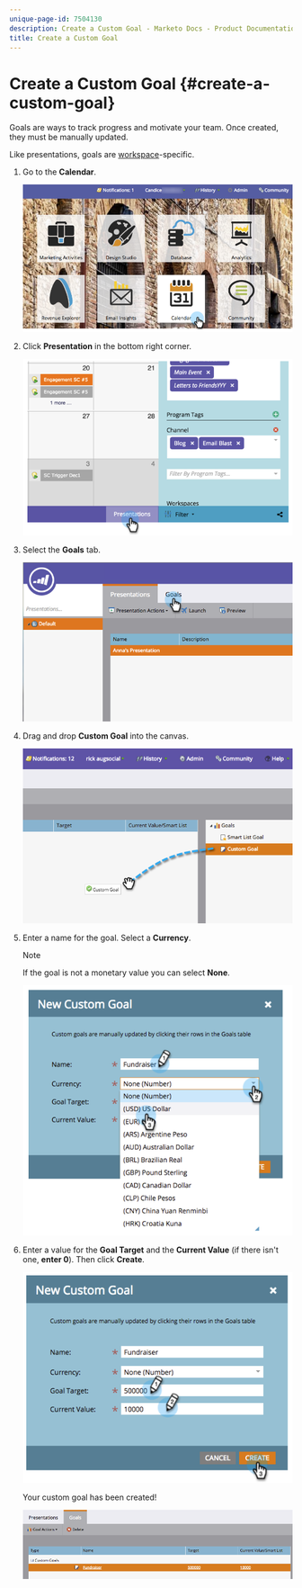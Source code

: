```yaml
---
unique-page-id: 7504130
description: Create a Custom Goal - Marketo Docs - Product Documentation
title: Create a Custom Goal
---
```


# Create a Custom Goal {#create-a-custom-goal}

Goals are ways to track progress and motivate your team. Once created, they must be manually updated.

Like presentations, goals are [workspace](/help/marketo/product-docs/administration/workspaces-and-person-partitions/understanding-workspaces-and-person-partitions.md)-specific.

1. Go to the **Calendar**.

   ![](assets/2017-05-10-15-30-47-2.png)

1. Click **Presentation** in the bottom right corner.

   ![](assets/image2015-3-24-12-3a2-3a55.png)

1. Select the **Goals** tab.

   ![](assets/image2015-3-26-12-3a24-3a49.png)

1. Drag and drop **Custom Goal** into the canvas.

   ![](assets/image2015-3-24-12-3a32-3a45.png)

1. Enter a name for the goal. Select a **Currency**.

   >[!NOTE]
   >
   >If the goal is not a monetary value you can select **None**.

   ![](assets/image2015-3-24-12-3a36-3a0.png)

1. Enter a value for the **Goal Target** and the **Current Value** (if there isn't one, **enter 0**). Then click **Create**.

   ![](assets/image2015-3-24-12-3a39-3a28.png)

   Your custom goal has been created!

   ![](assets/image2015-3-24-12-3a41-3a43.png)
